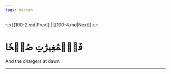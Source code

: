 ```yaml
---
tags: meccan
---
```


👈 [[100-2.md|Prev]] | [[100-4.md|Next]] 👉

# فَٱلۡمُغِيرَٰتِ صُبۡحٗا

And the chargers at dawn

---

